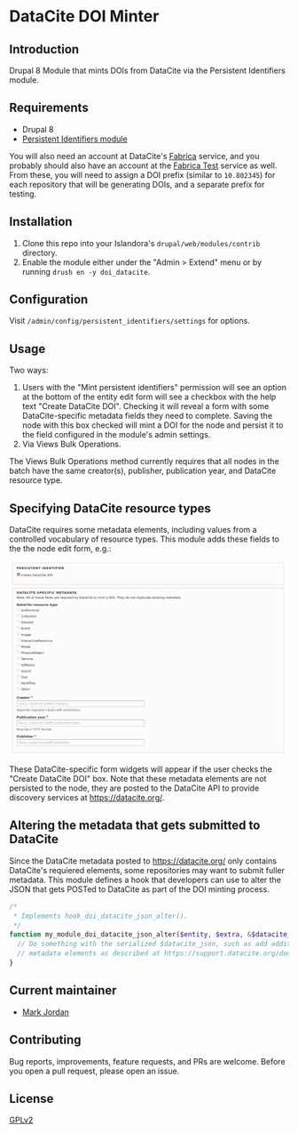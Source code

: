 # DataCite DOI Minter

## Introduction

Drupal 8 Module that mints DOIs from DataCite via the Persistent Identifiers module.

## Requirements

* Drupal 8
* [Persistent Identifiers module](https://github.com/mjordan/persistent_identifiers)

You will also need an account at DataCite's [Fabrica](https://doi.datacite.org) service, and you probably should also have an account at the [Fabrica Test](https://doi.test.datacite.org) service as well. From these, you will need to assign a DOI prefix (similar to `10.802345`) for each repository that will be generating DOIs, and a separate prefix for testing.

## Installation

1. Clone this repo into your Islandora's `drupal/web/modules/contrib` directory.
1. Enable the module either under the "Admin > Extend" menu or by running `drush en -y doi_datacite`.

## Configuration

Visit `/admin/config/persistent_identifiers/settings` for options.

## Usage

Two ways:

1. Users with the "Mint persistent identifiers" permission will see an option at the bottom of the entity edit form will see a checkbox with the help text "Create DataCite DOI". Checking it will reveal a form with some DataCite-specific metadata fields they need to complete. Saving the node with this box checked will mint a DOI for the node and persist it to the field configured in the module's admin settings.
1. Via Views Bulk Operations.

The Views Bulk Operations method currently requires that all nodes in the batch have the same creator(s), publisher, publication year, and DataCite resource type.

## Specifying DataCite resource types

DataCite requires some metadata elements, including values from a controlled vocabulary of resource types. This module adds these fields to the the node edit form, e.g.:

![DataCite resource types](docs/images/datacite_metadata.png)

These DataCite-specific form widgets will appear if the user checks the "Create DataCite DOI" box. Note that these metadata elements are not persisted to the node, they are posted to the DataCite API to provide discovery services at https://datacite.org/.

## Altering the metadata that gets submitted to DataCite

Since the DataCite metadata posted to https://datacite.org/ only contains DataCite's requiered elements, some repositories may want to submit fuller metadata. This module defines a hook that developers can use to alter the JSON that gets POSTed to DataCite as part of the DOI minting process.

```php
/*
 * Implements hook_doi_datacite_json_alter().
 */
function my_module_doi_datacite_json_alter($entity, $extra, &$datacite_json) {
  // Do something with the serialized $datacite_json, such as add additional
  // metadata elements as described at https://support.datacite.org/docs/api-create-dois.
}
```

## Current maintainer

* [Mark Jordan](https://github.com/mjordan)

## Contributing

Bug reports, improvements, feature requests, and PRs are welcome. Before you open a pull request, please open an issue.

## License

[GPLv2](http://www.gnu.org/licenses/gpl-2.0.txt)
